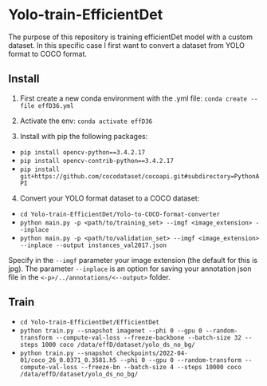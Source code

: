 # Yolo-train-EfficientDet
The purpose of this repository is training efficientDet model with a custom dataset.
In this specific case I first want to convert a dataset from YOLO format to COCO format.

## Install

1. First create a new conda environment with the .yml file:
`conda create --file effD36.yml`

2. Activate the env:
`conda activate effD36`

3. Install with pip the following packages:
* `pip install opencv-python==3.4.2.17`
* `pip install opencv-contrib-python==3.4.2.17`
* `pip install git+https://github.com/cocodataset/cocoapi.git#subdirectory=PythonAPI`

4. Convert your YOLO format dataset to a COCO dataset:
* `cd Yolo-train-EfficientDet/Yolo-to-COCO-format-converter`
* `python main.py -p <path/to/training_set> --imgf <image_extension> --inplace`
* `python main.py -p <path/to/validation_set> --imgf <image_extension> --inplace --output instances_val2017.json`

Specify in the `--imgf` parameter your image extension (the default for this is jpg).
The parameter `--inplace` is an option for saving your annotation json file in the `<-p>/../annotations/<--output>` folder.

## Train
* `cd Yolo-train-EfficientDet/EfficientDet`
* `python train.py --snapshot imagenet --phi 0 --gpu 0 --random-transform --compute-val-loss --freeze-backbone --batch-size 32 --steps 1000 coco /data/effD/dataset/yolo_ds_no_bg/`
* `python train.py --snapshot checkpoints/2022-04-01/coco_26_0.0371_0.3581.h5 --phi 0 --gpu 0 --random-transform --compute-val-loss --freeze-bn --batch-size 4 --steps 10000 coco /data/effD/dataset/yolo_ds_no_bg/`
